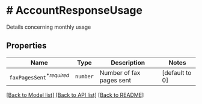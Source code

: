 # # AccountResponseUsage

Details concerning monthly usage

## Properties

Name | Type | Description | Notes
------------ | ------------- | ------------- | -------------
| `faxPagesSent`<sup>*_required_</sup> | ```number``` |  Number of fax pages sent  |  [default to 0] |

[[Back to Model list]](../../README.md#models) [[Back to API list]](../../README.md#endpoints) [[Back to README]](../../README.md)
